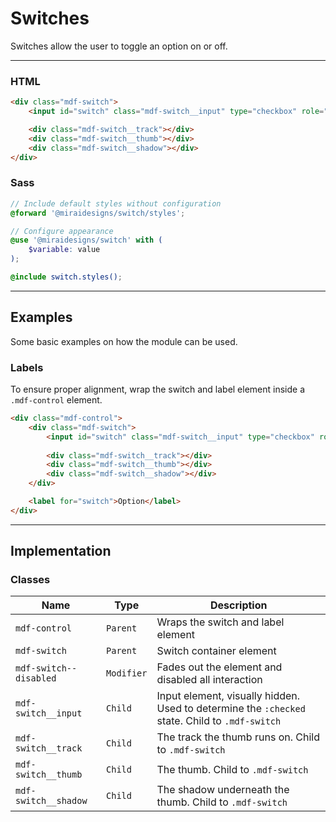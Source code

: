 # Switches

Switches allow the user to toggle an option on or off.

---

### HTML

```html
<div class="mdf-switch">    
    <input id="switch" class="mdf-switch__input" type="checkbox" role="switch">

    <div class="mdf-switch__track"></div>
    <div class="mdf-switch__thumb"></div>
    <div class="mdf-switch__shadow"></div>
</div>
```

### Sass

```scss
// Include default styles without configuration
@forward '@miraidesigns/switch/styles';
```

```scss
// Configure appearance
@use '@miraidesigns/switch' with (
    $variable: value
);

@include switch.styles();
```

---

## Examples

Some basic examples on how the module can be used.

### Labels

To ensure proper alignment, wrap the switch and label element inside a `.mdf-control` element.

```html
<div class="mdf-control">
    <div class="mdf-switch">    
        <input id="switch" class="mdf-switch__input" type="checkbox" role="switch">
    
        <div class="mdf-switch__track"></div>
        <div class="mdf-switch__thumb"></div>
        <div class="mdf-switch__shadow"></div>
    </div>

    <label for="switch">Option</label>
</div>
```

---

## Implementation

### Classes

| Name                   | Type       | Description                                                                                    |
| ---------------------- | ---------- | ---------------------------------------------------------------------------------------------- |
| `mdf-control`          | `Parent`   | Wraps the switch and label element                                                             |
| `mdf-switch`           | `Parent`   | Switch container element                                                                       |
| `mdf-switch--disabled` | `Modifier` | Fades out the element and disabled all interaction                                             |
| `mdf-switch__input`    | `Child`    | Input element, visually hidden. Used to determine the `:checked` state. Child to `.mdf-switch` |
| `mdf-switch__track`    | `Child`    | The track the thumb runs on. Child to `.mdf-switch`                                            |
| `mdf-switch__thumb`    | `Child`    | The thumb. Child to `.mdf-switch`                                                              |
| `mdf-switch__shadow`   | `Child`    | The shadow underneath the thumb. Child to `.mdf-switch`                                        |